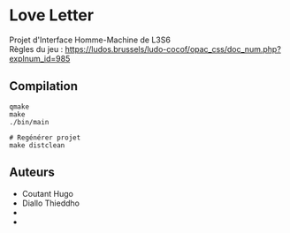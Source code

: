 # **Love Letter**

Projet d'Interface Homme-Machine de L3S6  
Règles du jeu : https://ludos.brussels/ludo-cocof/opac_css/doc_num.php?explnum_id=985


## Compilation

``` 
qmake
make
./bin/main

# Regénérer projet
make distclean
``` 

## Auteurs

* Coutant Hugo  
* Diallo Thieddho   
*    
*     



